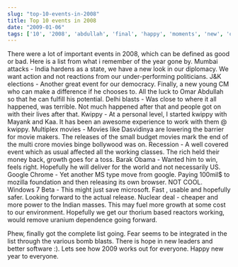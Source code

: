 ```yaml
---
slug: "top-10-events-in-2008"
title: Top 10 events in 2008
date: "2009-01-06"
tags: ['10', '2008', 'abdullah', 'final', 'happy', 'moments', 'new', 'omar', 'special', 'ten', 'top', 'year']
---
```

There were a lot of important events in 2008, which can be defined as good or bad. Here is a list from what i remember of the year gone by.
Mumbai attacks - India hardens as a state, we have a new look in our diplomacy. We want action and not reactions from our under-performing politicians.
	J&K elections - Another great event for our democracy. Finally, a new young CM who can make a difference if he chooses to. All the luck to Omar Abdullah so that he can fulfill his potential.
	Delhi blasts - Was close to where it all happened, was terrible. Not much happened after that and people got on with their lives after that.
	Kwippy - At a personal level, I started kwippy with Mayank and Kaa. It has been an awesome experience to work with them @ kwippy.
	Multiplex movies - Movies like Dasvidinya are lowering the barrier for movie makers. The releases of the small budget movies mark the end of the multi crore movies binge bollywood was on.
	Recession - A well covered event which as usual affected all the working classes. The rich held their money back, growth goes for a toss.
	Barak Obama - Wanted him to win, feels right. Hopefully he will deliver for the world and not necessarily US.
	Google Chrome - Yet another MS type move from google. Paying 100mil$ to mozilla foundation and then releasing its own browser. NOT COOL.
	Windows 7 Beta - This might just save microsoft. Fast , usable and hopefully safer. Looking forward to the actual release.
	Nuclear deal - cheaper and more power to the Indian masses. This may fuel more growth at some cost to our environment. Hopefully we get our thorium based reactors working, would remove uranium dependence going forward.

Phew, finally got the complete list going. Fear seems to be integrated in the list through the various bomb blasts. There is hope in new leaders and better software :). Lets see how 2009 works out for everyone. Happy new year to everyone.
